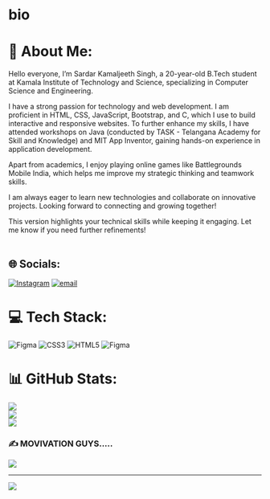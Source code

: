# bio
# 💫 About Me:
Hello everyone,
I’m Sardar Kamaljeeth Singh, a 20-year-old B.Tech student at Kamala Institute of Technology and Science, specializing in Computer Science and Engineering.

I have a strong passion for technology and web development. I am proficient in HTML, CSS, JavaScript, Bootstrap, and C, which I use to build interactive and responsive websites. To further enhance my skills, I have attended workshops on Java (conducted by TASK - Telangana Academy for Skill and Knowledge) and MIT App Inventor, gaining hands-on experience in application development.

Apart from academics, I enjoy playing online games like Battlegrounds Mobile India, which helps me improve my strategic thinking and teamwork skills.

I am always eager to learn new technologies and collaborate on innovative projects. Looking forward to connecting and growing together!

This version highlights your technical skills while keeping it engaging. Let me know if you need further refinements!<br><br>


## 🌐 Socials:
[![Instagram](https://img.shields.io/badge/Instagram-%23E4405F.svg?logo=Instagram&logoColor=white)](https://instagram.com/kamal.jeethsingh_21) [![email](https://img.shields.io/badge/Email-D14836?logo=gmail&logoColor=white)](mailto:sardarkamaljeethsingh21@gmail.com) 

# 💻 Tech Stack:
![Figma](https://img.shields.io/badge/figma-%23F24E1E.svg?style=for-the-badge&logo=figma&logoColor=white) ![CSS3](https://img.shields.io/badge/css3-%231572B6.svg?style=for-the-badge&logo=css3&logoColor=white) ![HTML5](https://img.shields.io/badge/html5-%23E34F26.svg?style=for-the-badge&logo=html5&logoColor=white) ![Figma](https://img.shields.io/badge/figma-%23F24E1E.svg?style=for-the-badge&logo=figma&logoColor=white)
# 📊 GitHub Stats:
![](https://github-readme-stats.vercel.app/api?username=kamaljeeth21&theme=shades-of-purple&hide_border=false&include_all_commits=false&count_private=false)<br/>
![](https://nirzak-streak-stats.vercel.app/?user=kamaljeeth21&theme=shades-of-purple&hide_border=false)<br/>
![](https://github-readme-stats.vercel.app/api/top-langs/?username=kamaljeeth21&theme=shades-of-purple&hide_border=false&include_all_commits=false&count_private=false&layout=compact)

### ✍ MOVIVATION GUYS.....
![](https://quotes-github-readme.vercel.app/api?type=vetical&theme=light)

---
[![](https://visitcount.itsvg.in/api?id=kamaljeeth21&icon=0&color=0)](https://visitcount.itsvg.in)

<!-- Proudly created with GPRM ( https://gprm.itsvg.in ) -->
